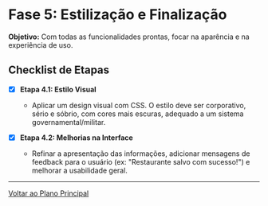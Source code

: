 # Fase 5: Estilização e Finalização

**Objetivo:** Com todas as funcionalidades prontas, focar na aparência e na experiência de uso.

## Checklist de Etapas

- [x] **Etapa 4.1: Estilo Visual**
  - Aplicar um design visual com CSS. O estilo deve ser corporativo, sério e sóbrio, com cores mais escuras, adequado a um sistema governamental/militar.

- [x] **Etapa 4.2: Melhorias na Interface**
  - Refinar a apresentação das informações, adicionar mensagens de feedback para o usuário (ex: "Restaurante salvo com sucesso!") e melhorar a usabilidade geral.

---

[Voltar ao Plano Principal](./ACOMPANHAMENTO_PROJETO.md) 